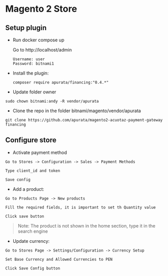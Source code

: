 
# Magento 2 Store

## Setup plugin
- Run docker compose up

    Go to http://localhost/admin
    ```
    Username: user
    Password: bitnami1
    ```

- Install the plugin:
    ```
    composer require apurata/financing:"0.4.*"
    ```

- Update folder owner

```
sudo chown bitnami:andy -R vendor/apurata
```

- Clone the repo in the folder bitnami/magento/vendor/apurata

```
git clone https://github.com/apurata/magento2-acuotaz-payment-gateway financing
```

## Configure store

- Activate payment method
```
Go to Stores -> Configuration -> Sales -> Payment Methods

Type client_id and token

Save config
```

- Add a product:

```
Go to Products Page -> New products

Fill the required fields, it is important to set th Quantity value

Click save button
```

> Note: The product is not shown in the home section, type it in the search engine

- Update currency:

```
Go to Stores Page -> Settings/Configuration -> Currency Setup

Set Base Currency and Allowed Currencies to PEN

Click Save Config button
```